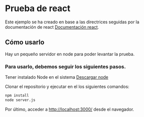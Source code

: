 # Prueba de react

Este ejemplo se ha creado en base a las directrices seguidas por la documentación de react [Documentación react](http://facebook.github.io/react/docs).

## Cómo usarlo

Hay un pequeño servidor en node para poder levantar la prueba.

### Para usarlo, debemos seguir los siguientes pasos.

Tener instalado Node en el sistema [Descargar node](https://nodejs.org/en/download/)

Clonar el repositorio y ejecutar en el los siguientes comandos:

```sh
npm install
node server.js
```
Por último, acceder a  <http://localhost:3000/> desde el navegador.

